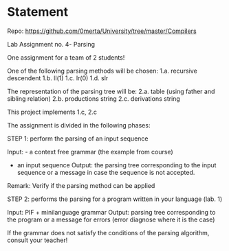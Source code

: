 # Statement
Repo: https://github.com/0merta/University/tree/master/Compilers

Lab Assignment no. 4- Parsing

One assignment for a team of 2 students!

One of the following parsing methods will be chosen:
1.a. recursive descendent
1.b. ll(1)
1.c. lr(0)
1.d. slr

The representation of the parsing tree will be:
2.a. table (using father and sibling relation)
2.b. productions string
2.c. derivations string

This project implements 1.c, 2.c

The assignment is divided in the following phases:

STEP 1: perform the parsing of an input sequence

Input: - a context free grammar (the example from course)
- an input sequence
Output: the parsing tree corresponding to the input sequence or a message in case the sequence is not accepted.

Remark: Verify if the parsing method can be applied


STEP 2: performs the parsing for a program written in your language (lab. 1)

Input: PIF + minilanguage grammar
Output: parsing tree corresponding to the program or a message for errors (error diagnose where it is the case)

If the grammar does not satisfy the conditions of the parsing algorithm, consult your teacher!

